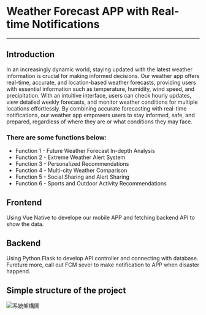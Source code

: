 # Weather Forecast APP with Real-time Notifications
-----------
## Introduction
In an increasingly dynamic world, staying updated with the latest weather information is crucial for making informed decisions. Our weather app offers real-time, accurate, and location-based weather forecasts, providing users with essential information such as temperature, humidity, wind speed, and precipitation. With an intuitive interface, users can check hourly updates, view detailed weekly forecasts, and monitor weather conditions for multiple locations effortlessly.
By combining accurate forecasting with real-time notifications, our weather app empowers users to stay informed, safe, and prepared, regardless of where they are or what conditions they may face.

### There are some functions below:
* Function 1 - Future Weather Forecast In-depth Analysis
* Function 2 - Extreme Weather Alert System
* Function 3 - Personalized Recommendations
* Function 4 - Multi-city Weather Comparison
* Function 5 - Social Sharing and Alert Sharing
* Function 6 - Sports and Outdoor Activity Recommendations
  
## Frontend
Using Vue Native to develope our mobile APP and fetching backend API to show the data.

## Backend
Using Python Flask to develop API controller and connecting with database. Fureture more, call out FCM sever to make notification to APP when disaster happend.

## Simple structure of the project
![系統架構圖](https://github.com/user-attachments/assets/22eb1df5-d03a-4cf6-aefe-dd514b7e5813)




  
